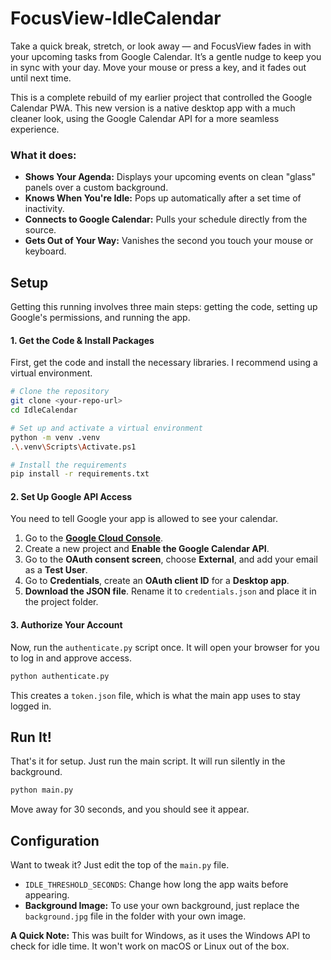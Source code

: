 # FocusView-IdleCalendar

Take a quick break, stretch, or look away — and FocusView fades in with your upcoming tasks from Google Calendar. It’s a gentle nudge to keep you in sync with your day. Move your mouse or press a key, and it fades out until next time.

This is a complete rebuild of my earlier project that controlled the Google Calendar PWA. This new version is a native desktop app with a much cleaner look, using the Google Calendar API for a more seamless experience.



### What it does:

*   **Shows Your Agenda:** Displays your upcoming events on clean "glass" panels over a custom background.
*   **Knows When You're Idle:** Pops up automatically after a set time of inactivity.
*   **Connects to Google Calendar:** Pulls your schedule directly from the source.
*   **Gets Out of Your Way:** Vanishes the second you touch your mouse or keyboard.

## Setup

Getting this running involves three main steps: getting the code, setting up Google's permissions, and running the app.

#### 1. Get the Code & Install Packages

First, get the code and install the necessary libraries. I recommend using a virtual environment.

```bash
# Clone the repository
git clone <your-repo-url>
cd IdleCalendar

# Set up and activate a virtual environment
python -m venv .venv
.\.venv\Scripts\Activate.ps1

# Install the requirements
pip install -r requirements.txt
```

#### 2. Set Up Google API Access

You need to tell Google your app is allowed to see your calendar.

1.  Go to the **[Google Cloud Console](https.console.cloud.google.com/)**.
2.  Create a new project and **Enable the Google Calendar API**.
3.  Go to the **OAuth consent screen**, choose **External**, and add your email as a **Test User**.
4.  Go to **Credentials**, create an **OAuth client ID** for a **Desktop app**.
5.  **Download the JSON file**. Rename it to `credentials.json` and place it in the project folder.

#### 3. Authorize Your Account

Now, run the `authenticate.py` script once. It will open your browser for you to log in and approve access.

```bash
python authenticate.py
```

This creates a `token.json` file, which is what the main app uses to stay logged in.

## Run It!

That's it for setup. Just run the main script. It will run silently in the background.

```bash
python main.py
```

Move away for 30 seconds, and you should see it appear.

## Configuration

Want to tweak it? Just edit the top of the `main.py` file.

*   `IDLE_THRESHOLD_SECONDS`: Change how long the app waits before appearing.
*   **Background Image:** To use your own background, just replace the `background.jpg` file in the folder with your own image.

**A Quick Note:** This was built for Windows, as it uses the Windows API to check for idle time. It won't work on macOS or Linux out of the box.